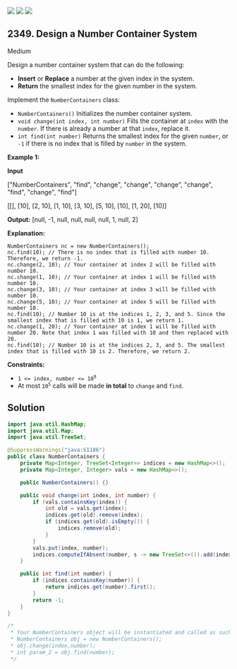 [![](https://img.shields.io/github/stars/javadev/LeetCode-in-Java?label=Stars&style=flat-square)](https://github.com/javadev/LeetCode-in-Java)
[![](https://img.shields.io/github/forks/javadev/LeetCode-in-Java?label=Fork%20me%20on%20GitHub%20&style=flat-square)](https://github.com/javadev/LeetCode-in-Java/fork)
[![](https://img.shields.io/badge/-LeetCode%20in%20Kotlin-blue?style=flat-square)](https://github.com/javadev/LeetCode-in-Kotlin)

## 2349\. Design a Number Container System

Medium

Design a number container system that can do the following:

*   **Insert** or **Replace** a number at the given index in the system.
*   **Return** the smallest index for the given number in the system.

Implement the `NumberContainers` class:

*   `NumberContainers()` Initializes the number container system.
*   `void change(int index, int number)` Fills the container at `index` with the `number`. If there is already a number at that `index`, replace it.
*   `int find(int number)` Returns the smallest index for the given `number`, or `-1` if there is no index that is filled by `number` in the system.

**Example 1:**

**Input**

["NumberContainers", "find", "change", "change", "change", "change", "find", "change", "find"]

[[], [10], [2, 10], [1, 10], [3, 10], [5, 10], [10], [1, 20], [10]]

**Output:** [null, -1, null, null, null, null, 1, null, 2]

**Explanation:**

    NumberContainers nc = new NumberContainers();
    nc.find(10); // There is no index that is filled with number 10. Therefore, we return -1.
    nc.change(2, 10); // Your container at index 2 will be filled with number 10.
    nc.change(1, 10); // Your container at index 1 will be filled with number 10.
    nc.change(3, 10); // Your container at index 3 will be filled with number 10.
    nc.change(5, 10); // Your container at index 5 will be filled with number 10.
    nc.find(10); // Number 10 is at the indices 1, 2, 3, and 5. Since the smallest index that is filled with 10 is 1, we return 1.
    nc.change(1, 20); // Your container at index 1 will be filled with number 20. Note that index 1 was filled with 10 and then replaced with 20.
    nc.find(10); // Number 10 is at the indices 2, 3, and 5. The smallest index that is filled with 10 is 2. Therefore, we return 2. 

**Constraints:**

*   <code>1 <= index, number <= 10<sup>9</sup></code>
*   At most <code>10<sup>5</sup></code> calls will be made **in total** to `change` and `find`.

## Solution

```java
import java.util.HashMap;
import java.util.Map;
import java.util.TreeSet;

@SuppressWarnings("java:S1186")
public class NumberContainers {
    private Map<Integer, TreeSet<Integer>> indices = new HashMap<>();
    private Map<Integer, Integer> vals = new HashMap<>();

    public NumberContainers() {}

    public void change(int index, int number) {
        if (vals.containsKey(index)) {
            int old = vals.get(index);
            indices.get(old).remove(index);
            if (indices.get(old).isEmpty()) {
                indices.remove(old);
            }
        }
        vals.put(index, number);
        indices.computeIfAbsent(number, s -> new TreeSet<>()).add(index);
    }

    public int find(int number) {
        if (indices.containsKey(number)) {
            return indices.get(number).first();
        }
        return -1;
    }
}

/*
 * Your NumberContainers object will be instantiated and called as such:
 * NumberContainers obj = new NumberContainers();
 * obj.change(index,number);
 * int param_2 = obj.find(number);
 */
```